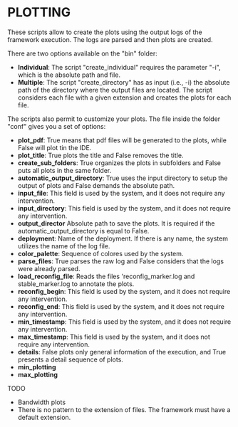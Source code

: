 <h1><b>PLOTTING</b></h1>

These scripts allow to create the plots using the output logs of the framework execution. The logs are parsed and then plots are created.

There are two options available on the "bin" folder:
<ul>
    <li><b>Individual</b>: The script "create_individual" requires the parameter "-i", which is the absolute path and file.</li>
    <li><b>Multiple</b>: The script "create_directory" has as input (i.e., -i) the absolute path of the directory where the output files are located. The script considers each file with a given extension and creates the plots for each file.</li> 
</ul>

The scripts also permit to customize your plots. The file inside the folder "conf" gives you a set of options:
<ul>
    <li><b>plot_pdf</b>: True means that pdf files will be generated to the plots, while False will plot tin the IDE.</li> 
    <li><b>plot_title</b>: True plots the title and False removes the title.</li>
    <li><b>create_sub_folders</b>: True organizes the plots in subfolders and False puts all plots in the same folder.</li> 
    <li><b>automatic_output_directory</b>: True uses the input directory to setup the output of plots and False demands the absolute path.</li>
    <li><b>input_file</b>: This field is used by the system, and it does not require any intervention.</li>
    <li><b>input_directory</b>: This field is used by the system, and it does not require any intervention.</li> 
    <li><b>output_director</b> Absolute path to save the plots. It is required if the automatic_output_directory is equal to False.</li> 
    <li><b>deployment</b>: Name of the deployment. If there is any name, the system utilizes the name of the log file.</li>
    <li><b>color_palette</b>: Sequence of colores used by the system.</li>
    <li><b>parse_files</b>: True parses the raw log and False considers that the logs were already parsed.</li>
    <li><b>load_reconfig_file</b>: Reads the files 'reconfig_marker.log and stable_marker.log to annotate the plots.</li>
    <li><b>reconfig_begin</b>: This field is used by the system, and it does not require any intervention.</li>
    <li><b>reconfig_end</b>: This field is used by the system, and it does not require any intervention.</li>
    <li><b>min_timestamp</b>: This field is used by the system, and it does not require any intervention.</li>
    <li><b>max_timestamp</b>: This field is used by the system, and it does not require any intervention.</li>
    <li><b>details</b>: False plots only general information of the execution, and True presents a detail sequence of plots.</li>
    <li><b>min_plotting</b></li>
    <li><b>max_plotting</b></li>
</ul>

TODO
<ul>
    <li>Bandwidth plots</li>
    <li>There is no pattern to the extension of files. The framework must have a default extension.</li>
</ul>
